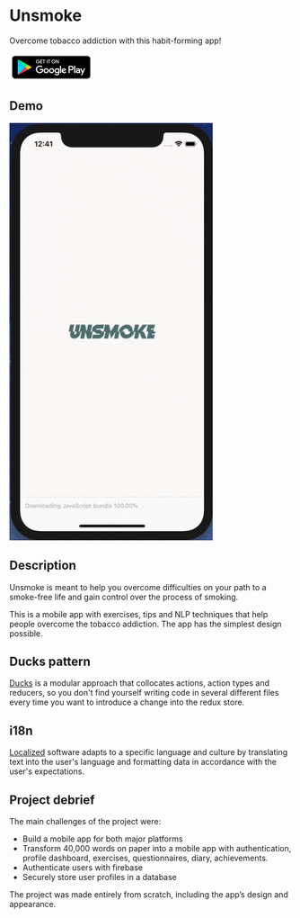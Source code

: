 # Unsmoke
Overcome tobacco addiction with this habit-forming app!

[![Foo](google-play-badge.png)](https://play.google.com/store/apps/details?id=unsmoke.app)

## Demo
![](Demo.gif)

## Description
Unsmoke is meant to help you overcome difficulties on your path to a smoke-free life and gain control over the process of smoking.

This is a mobile app with exercises, tips and NLP techniques that help people overcome the tobacco addiction. The app has the simplest design possible.
## Ducks pattern
[Ducks](https://github.com/erikras/ducks-modular-redux) is a modular approach that collocates actions, action types and reducers, so you don't find yourself writing code in several different files every time you want to introduce a change into the redux store.

## i18n
[Localized](https://www.npmjs.com/package/i18n-js) software adapts to a specific language and culture by translating text into the user's language and formatting data in accordance with the user's expectations.


## Project debrief
The main challenges of the project were:
 - Build a mobile app for both major platforms
 - Transform 40,000 words on paper into a mobile app with authentication, profile dashboard, exercises, questionnaires, diary, achievements.
 - Authenticate users with firebase
 - Securely store user profiles in a database

The project was made entirely from scratch, including the app’s design and appearance.
